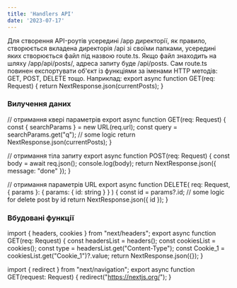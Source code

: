 ```yaml
---
title: 'Handlers API'
date: '2023-07-17'
---
```


Для створення API-роутів усередині /app директорії, як правило, створюється вкладена директорія /api зі своїми папками, усередині яких створюється файл під назвою route.ts.
Якщо файл знаходить на шляху /app/api/posts/, адреса запиту буде /api/posts.
Сам route.ts повинен експортувати об'єкт із функціями за іменами HTTP методів: GET, POST, DELETE тощо.
Наприклад:
export async function GET(req: Request) {
  return NextResponse.json(currentPosts);
}

### Вилучення даних

// отримання квері параметрів
export async function GET(req: Request) {
  const { searchParams } = new URL(req.url);
  const query = searchParams.get("q");
  // some logic
  return NextResponse.json(currentPosts);
}

// отримання тіла запиту
export async function POST(req: Request) {
  const body = await req.json();
  console.log(body);
  return NextResponse.json({ message: "done" });
}

// отримання параметрів URL
export async function DELETE(
  req: Request,
  { params }: { params: { id: string } }
) {
  const id = params?.id;
  // some logic for delete post by id
  return NextResponse.json({ id });
}

### Вбудовані функції

import { headers, cookies } from "next/headers";
export async function GET(req: Request) {
  const headersList = headers();
  const cookiesList = cookies();
  const type = headersList.get("Content-Type");
  const Cookie_1 = cookiesList.get("Cookie_1")?.value;
  return NextResponse.json({});
}

import { redirect } from "next/navigation";
export async function GET(request: Request) {
  redirect("<https://nextjs.org/>");
}

